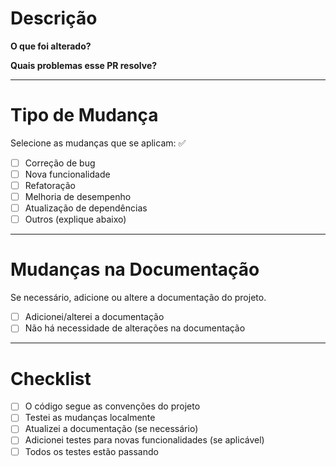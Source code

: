 # Descrição

**O que foi alterado?**  


**Quais problemas esse PR resolve?**  


---

# Tipo de Mudança

Selecione as mudanças que se aplicam: ✅

- [ ] Correção de bug
- [ ] Nova funcionalidade
- [ ] Refatoração
- [ ] Melhoria de desempenho
- [ ] Atualização de dependências
- [ ] Outros (explique abaixo)

---

# Mudanças na Documentação

Se necessário, adicione ou altere a documentação do projeto.

- [ ] Adicionei/alterei a documentação
- [ ] Não há necessidade de alterações na documentação

---

# Checklist

- [ ] O código segue as convenções do projeto
- [ ] Testei as mudanças localmente
- [ ] Atualizei a documentação (se necessário)
- [ ] Adicionei testes para novas funcionalidades (se aplicável)
- [ ] Todos os testes estão passando
